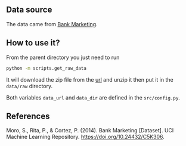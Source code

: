 
## Data source

The data came from [Bank Marketing](https://archive.ics.uci.edu/dataset/222/bank+marketing).

## How to use it?

From the parent directory you just need to run
```bash 
python -m scripts.get_raw_data
```

It will download the zip file from the [url](https://datapub.gfz-potsdam.de/download/10.5880.GFZ.4.3.2023.002sdfsd/2023-001_ISONET-Project-Members_13C_Data.zip) and unzip it then put it in the `data/raw` directory.

Both variables `data_url` and `data_dir` are defined in the `src/config.py`.

## References
Moro, S., Rita, P., & Cortez, P. (2014). Bank Marketing [Dataset]. UCI Machine Learning Repository. https://doi.org/10.24432/C5K306.